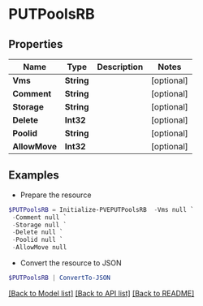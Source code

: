 # PUTPoolsRB
## Properties

Name | Type | Description | Notes
------------ | ------------- | ------------- | -------------
**Vms** | **String** |  | [optional] 
**Comment** | **String** |  | [optional] 
**Storage** | **String** |  | [optional] 
**Delete** | **Int32** |  | [optional] 
**Poolid** | **String** |  | [optional] 
**AllowMove** | **Int32** |  | [optional] 

## Examples

- Prepare the resource
```powershell
$PUTPoolsRB = Initialize-PVEPUTPoolsRB  -Vms null `
 -Comment null `
 -Storage null `
 -Delete null `
 -Poolid null `
 -AllowMove null
```

- Convert the resource to JSON
```powershell
$PUTPoolsRB | ConvertTo-JSON
```

[[Back to Model list]](../README.md#documentation-for-models) [[Back to API list]](../README.md#documentation-for-api-endpoints) [[Back to README]](../README.md)

